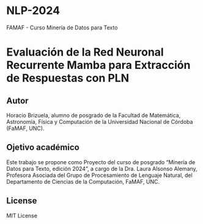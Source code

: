 # NLP-2024

FAMAF - Curso Minería de Datos para Texto

# Evaluación de la Red Neuronal Recurrente Mamba para Extracción de Respuestas con PLN

## Autor

Horacio Brizuela, alumno de posgrado de la Facultad de Matemática, Astronomía, Física y Computación de la Universidad Nacional de Córdoba (FaMAF, UNC).

## Ojetivo académico

Este trabajo se propone como Proyecto del curso de posgrado “Minería de Datos para Texto, edición 2024”, a cargo de la Dra. Laura Alsonso Alemany, Profesora Asociada del Grupo de Procesamiento de Lenguaje Natural, del Departamento de Ciencias de la Computación, FaMAF, UNC.

## 
## License
MIT License
